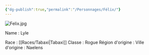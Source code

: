```yaml
---
{"dg-publish":true,"permalink":"/Personnages/Félix/"}
---
```


![Felix.jpg](/img/user/EXTRA/00_IMAGES/Felix.jpg)

Name : Lyle

Race : [[Races/Tabaxi\|Tabaxi]]
Classe : Rogue
Région d'origine : 
Ville d'origine : Naelens

